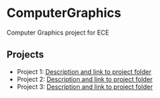 # ComputerGraphics
Computer Graphics project for ECE 

## Projects

- Project 1: [Description and link to project folder](https://github.com/apetridis/ComputerGraphics/tree/main/CG_HW1_2021)
- Project 2: [Description and link to project folder](https://github.com/apetridis/ComputerGraphics/tree/main/CG_HW2_2021)
- Project 3: [Description and link to project folder](https://github.com/apetridis/ComputerGraphics/tree/main/CG_HW3_2021)
